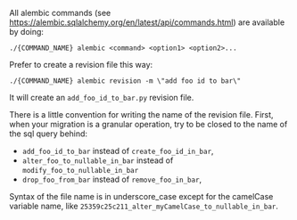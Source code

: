 All alembic commands (see https://alembic.sqlalchemy.org/en/latest/api/commands.html) are available by doing:

```
./{COMMAND_NAME} alembic <command> <option1> <option2>...
```

Prefer to create a revision file this way:
```
./{COMMAND_NAME} alembic revision -m \"add foo id to bar\"
```

It will create an `add_foo_id_to_bar.py` revision file.

There is a little convention for writing the name of the revision file. First, when your migration is a granular operation, try to be closed to the name of the sql query behind:
  - `add_foo_id_to_bar` instead of `create_foo_id_in_bar`,
  - `alter_foo_to_nullable_in_bar` instead of `modify_foo_to_nullable_in_bar`
  - `drop_foo_from_bar` instead of `remove_foo_in_bar`,

Syntax of the file name is in underscore_case except for the camelCase variable name, like `25359c25c211_alter_myCamelCase_to_nullable_in_bar`.
